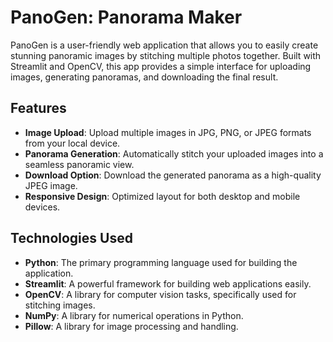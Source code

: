 # PanoGen: Panorama Maker

PanoGen is a user-friendly web application that allows you to easily create stunning panoramic images by stitching multiple photos together. Built with Streamlit and OpenCV, this app provides a simple interface for uploading images, generating panoramas, and downloading the final result.

## Features

- **Image Upload**: Upload multiple images in JPG, PNG, or JPEG formats from your local device.
- **Panorama Generation**: Automatically stitch your uploaded images into a seamless panoramic view.
- **Download Option**: Download the generated panorama as a high-quality JPEG image.
- **Responsive Design**: Optimized layout for both desktop and mobile devices.

## Technologies Used

- **Python**: The primary programming language used for building the application.
- **Streamlit**: A powerful framework for building web applications easily.
- **OpenCV**: A library for computer vision tasks, specifically used for stitching images.
- **NumPy**: A library for numerical operations in Python.
- **Pillow**: A library for image processing and handling.
